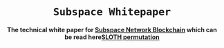 <div align="center">
  <h1><code>Subspace Whitepaper</code></h1>
  <strong>The technical white paper for <a href="https://subspace.network/">Subspace Network Blockchain</a> which can be read here<a href="https://drive.google.com/file/d/1v847u_XeVf0SBz7Y7LEMXi72QfqirstL/view">SLOTH permutation</a></strong>
</div>
